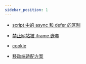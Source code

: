 ```yaml
---
sidebar_position: 1
---
```


- [script 中的 async 和 defer 的区别](./script中的async和defer属性)

- [禁止网站被 iframe 嵌套](./禁止网站被iframe嵌套)

- [cookie](./cookie)

- [移动端适配方案](./移动端适配)
